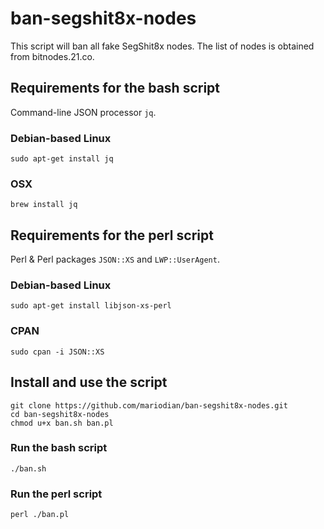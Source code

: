 # ban-segshit8x-nodes
This script will ban all fake SegShit8x nodes. The list of nodes is obtained from bitnodes.21.co.

## Requirements for the bash script
Command-line JSON processor `jq`.

### Debian-based Linux
````
sudo apt-get install jq
````

### OSX
````
brew install jq
````

## Requirements for the perl script
Perl & Perl packages `JSON::XS` and `LWP::UserAgent`.

### Debian-based Linux
````
sudo apt-get install libjson-xs-perl
````

### CPAN
````
sudo cpan -i JSON::XS
````

## Install and use the script
````
git clone https://github.com/mariodian/ban-segshit8x-nodes.git
cd ban-segshit8x-nodes
chmod u+x ban.sh ban.pl
````

### Run the bash script
````
./ban.sh
````

### Run the perl script
````
perl ./ban.pl
````
